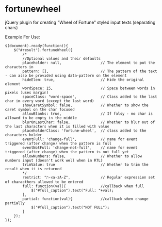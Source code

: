 fortunewheel
============

jQuery plugin for creating "Wheel of Fortune" styled input texts (separating chars)

Example For Use:

	$(document).ready(function(){
		$("#result").fortuneWheel({
			/*
			//Optional values and their defaults
			placeholder: null, 					// The element to put the characters in
			pattern: [], 						// The pattern of the text - can also be provided using data-pattern on the element
			hideElem: true, 					// Hide the original element
			wordSpace: 15, 						// Space between words in pixels (uses margin)
			spaceClass: "word-space",			// Class added to the last char in every word (except the last word)
			showCaretSymbol: false, 			// Whether to show the caret symbol on the char focused
			allowBlanks: true,					// If falsy - no char is allowed to be empty in the middle
			blurOnLastChar: false, 				// Whether to blur out of the last characters when it is filled with value
			placeholderClass: 'fortune-wheel',	// class added to the characters holder
			eventFull: 'change-full', 			// name for event triggered (after change) when the pattern is full
			eventNotFull: 'change-not-full', 	// name for event triggered (after change) when the pattern is not full yet
			allowNumbers: false, 				// Whether to allow numbers input (doesn't work well when in RTL)
			trimValue: true 					// Whether to trim the result when it is returned
			*/
			restrict: "א-תa-zA-Z",				// Regular expression set of characthers allowed to be entered
			full: function(val){ 				//callback when full
				$("#full_caption").text("Full: "+val);
			},
			partial: function(val){ 			//callback when change partially
				$("#full_caption").text("NOT FULL");
			}
		});
	});
